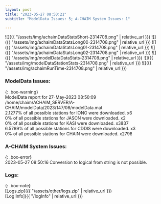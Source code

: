 ```yaml
---
layout: post
title: "2023-05-27 08:50:21"
subtitle: "ModelData Issues: 5; A-CHAIM System Issues: 1"

---
```


![]({{ "/assets/img/achaimDataStatsShort-2314708.png" | relative_url }})
![]({{ "/assets/img/achaimDataStatsLong00-2314708.png" | relative_url }})
![]({{ "/assets/img/achaimDataStatsLong01-2314708.png" | relative_url }})
![]({{ "/assets/img/achaimDataStatsLong02-2314708.png" | relative_url }})
![]({{ "/assets/img/modelDataDataStats-2314708.png" | relative_url }})
![]({{ "/assets/img/modelDataStationStats-2314708.png" | relative_url }})
![]({{ "/assets/img/achaimRunTime-2314708.png" | relative_url }})


### ModelData Issues:  
  
{: .box-warning}  
 ModelData report for 27-May-2023 08:50:09   
 /home/chaim/ACHAIM_SERVER/A-CHAIM/modelData/2023/147/08/modelData.mat   
 2.1277% of all possible stations for IONO were downloaded. x6   
 0% of all possible stations for JASON were downloaded. x2   
 0% of all possible stations for KASI were downloaded. x3837   
 6.5789% of all possible stations for CDDIS were downloaded. x3   
 0% of all possible stations for CHAIN were downloaded. x2798   
  
### A-CHAIM System Issues:  
  
{: .box-error}  
2023-05-27 08:50:16 Conversion to logical from string is not possible.  

### Logs:  
  
{: .box-note}  
[Logs.zip]({{ "/assets/other/logs.zip" | relative_url }})  
[Log Info]({{ "/logInfo" | relative_url }})  
